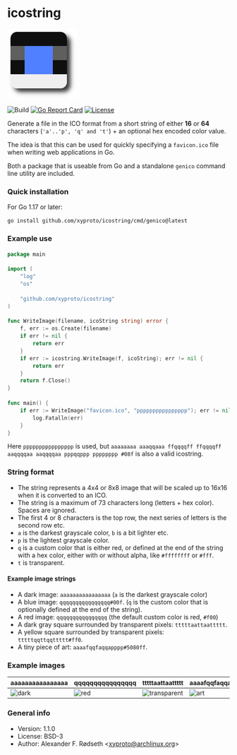 # icostring

![logo](img/icostring.png)

![Build](https://github.com/xyproto/icostring/workflows/Build/badge.svg) [![Go Report Card](https://goreportcard.com/badge/github.com/xyproto/icostring)](https://goreportcard.com/report/github.com/xyproto/icostring) [![License](https://img.shields.io/badge/license-BSD-green.svg?style=flat)](https://raw.githubusercontent.com/xyproto/icostring/main/LICENSE)

Generate a file in the ICO format from a short string of either **16** or **64** characters (`'a'..'p', 'q' and 't'`) + an optional hex encoded color value.

The idea is that this can be used for quickly specifying a `favicon.ico` file when writing web applications in Go.

Both a package that is useable from Go and a standalone `genico` command line utility are included.

### Quick installation

For Go 1.17 or later:

    go install github.com/xyproto/icostring/cmd/genico@latest

### Example use

```go
package main

import (
    "log"
    "os"

    "github.com/xyproto/icostring"
)

func WriteImage(filename, icoString string) error {
    f, err := os.Create(filename)
    if err != nil {
        return err
    }
    if err := icostring.WriteImage(f, icoString); err != nil {
        return err
    }
    return f.Close()
}

func main() {
    if err := WriteImage("favicon.ico", "pppppppppppppppp"); err != nil {
        log.Fatalln(err)
    }
}
```

Here `pppppppppppppppp` is used, but `aaaaaaaa aaaqqaaa ffqqqqff ffqqqqff aaqqqqaa aaqqqqaa pppqqppp pppppppp #08f` is also a valid icostring.

### String format

* The string represents a 4x4 or 8x8 image that will be scaled up to 16x16 when it is converted to an ICO.
* The string is a maximum of 73 characters long (letters + hex color). Spaces are ignored.
* The first 4 or 8 characters is the top row, the next series of letters is the second row etc.
* `a` is the darkest grayscale color, `b` is a bit lighter etc.
* `p` is the lightest grayscale color.
* `q` is a custom color that is either red, or defined at the end of the string with a hex color, either with or without alpha, like `#ffffffff` or `#fff`.
* `t` is transparent.

#### Example image strings

* A dark image: `aaaaaaaaaaaaaaaa` (`a` is the darkest grayscale color)
* A blue image: `qqqqqqqqqqqqqqqq#00f`. (`q` is the custom color that is optionally defined at the end of the string).
* A red image: `qqqqqqqqqqqqqqqq` (the default custom color is red, `#f00`)
* A dark gray square surrounded by transparent pixels: `tttttaattaattttt`.
* A yellow square surrounded by transparent pixels: `tttttqqttqqttttt#ff0`.
* A tiny piece of art: `aaaafqqfaqqapppp#5080ff`.

### Example images

| aaaaaaaaaaaaaaaa                  | qqqqqqqqqqqqqqqq                  | tttttaattaattttt                             | aaaafqqfaqqapppp#5080ff                     |
| --------------------------------- | --------------------------------- | -------------------------------------------- | ------------------------------------------- |
| ![dark](img/aaaaaaaaaaaaaaaa.ico) | ![red](img/qqqqqqqqqqqqqqqq.ico)  | ![transparent](img/tttttaattaattttt.ico)     | ![art](img/aaaafqqfaqqapppp.ico)            |

### General info

* Version: 1.1.0
* License: BSD-3
* Author: Alexander F. Rødseth &lt;xyproto@archlinux.org&gt;
